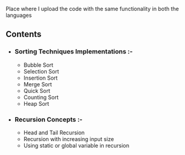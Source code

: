 Place where I upload the code with the same functionality in both the languages
## Contents
  * ### Sorting Techniques Implementations :-
      * Bubble Sort
      * Selection Sort
      * Insertion Sort
      * Merge Sort
      * Quick Sort
      * Counting Sort
      * Heap Sort
  * ### Recursion Concepts :-
      * Head and Tail Recursion
      * Recursion with increasing input size
      * Using static or global variable in recursion
   
      

